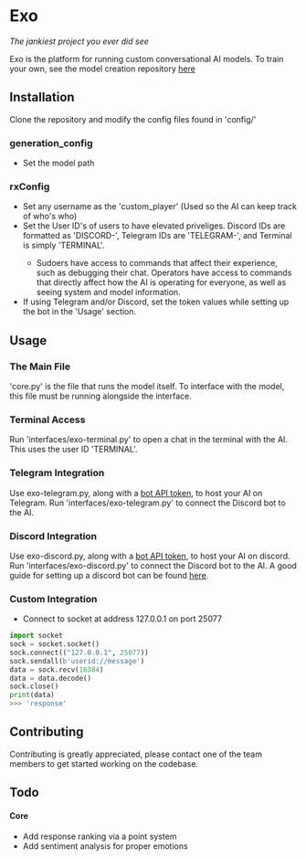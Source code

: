 # Exo

*The jankiest project you ever did see*

Exo is the platform for running custom conversational AI models. To train your own, see the model creation repository [here](https://github.com/casuallyexisting/exo-model-creation)

## Installation
Clone the repository and modify the config files found in 'config/'
### generation_config
- Set the model path
### rxConfig
- Set any username as the 'custom_player' (Used so the AI can keep track of who's who)
- Set the User ID's of users to have elevated priveliges. Discord IDs are formatted as 'DISCORD-<User ID>', Telegram IDs are 'TELEGRAM-<User ID>', and Terminal is simply 'TERMINAL'.
  - Sudoers have access to commands that affect their experience, such as debugging their chat. Operators have access to commands that directly affect how the AI is operating for everyone, as well as seeing system and model information.
- If using Telegram and/or Discord, set the token values while setting up the bot in the 'Usage' section.

## Usage
### The Main File
'core.py' is the file that runs the model itself. To interface with the model, this file must be running alongside the interface.
### Terminal Access
Run 'interfaces/exo-terminal.py' to open a chat in the terminal with the AI. This uses the user ID 'TERMINAL'.
### Telegram Integration
Use exo-telegram.py, along with a [bot API token](https://t.me/botfather), to host your AI on Telegram. Run 'interfaces/exo-telegram.py' to connect the Discord bot to the AI.
### Discord Integration
Use exo-discord.py, along with a [bot API token](https://discord.com/developers/applications), to host your AI on discord. Run 'interfaces/exo-discord.py' to connect the Discord bot to the AI.
A good guide for setting up a discord bot can be found [here](https://realpython.com/how-to-make-a-discord-bot-python/).
### Custom Integration
- Connect to socket at address 127.0.0.1 on port 25077
```python
import socket
sock = socket.socket()
sock.connect(("127.0.0.1", 25077))
sock.sendall(b'userid://message')
data = sock.recv(16384)
data = data.decode()
sock.close()
print(data)
>>> 'response'
```

## Contributing
Contributing is greatly appreciated, please contact one of the team members to get started working on the codebase.

## Todo
#### Core
- Add response ranking via a point system
- Add sentiment analysis for proper emotions
